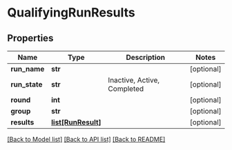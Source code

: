 # QualifyingRunResults

## Properties
Name | Type | Description | Notes
------------ | ------------- | ------------- | -------------
**run_name** | **str** |  | [optional] 
**run_state** | **str** | Inactive, Active, Completed | [optional] 
**round** | **int** |  | [optional] 
**group** | **str** |  | [optional] 
**results** | [**list[RunResult]**](RunResult.md) |  | [optional] 

[[Back to Model list]](../README.md#documentation-for-models) [[Back to API list]](../README.md#documentation-for-api-endpoints) [[Back to README]](../README.md)

